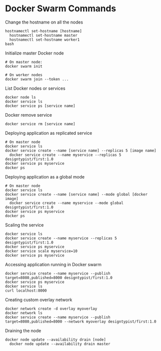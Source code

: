 # Docker Swarm Commands

Change the hostname on all the nodes
```
hostnamectl set-hostname [hostname]
  hostnamectl set-hostname master
  hostnamectl set-hostname worker1
bash
```

Initialize master Docker node
```
# On master node:
docker swarm init

# On worker nodes
docker swarm join --token ...
```

List Docker nodes or services
```
docker node ls
docker service ls
docker service ps [service name]
```

Docker remove service
```
docker service rm [service name]
```

Deploying application as replicated service 
```
# On master node
docker service ls
docker service create --name [service name] --replicas 5 [image name]
  docker service create --name myservice --replicas 5 designtypist/first:1.0
docker service ps myservice
docker ps
```

Deploying application as a global mode
```
# On master node
docker service ls
docker service create --name [service name] --mode global [docker image]
  docker service create --name myservice --mode global designtypist/first:1.0
docker service ps myservice
docker ps
```

Scaling the service
```
docker service ls
docker service create --name myservice --replicas 5 designtypist/first:1.0
docker service ps myservice
docker service scale myservice=10
docker service ps myservice
```

Accessing application running in Docker swarm
```
docker service create --name myservice --publish target=8080,published=8000 designtypist/first:1.0
docker service ps myservice
docker service ls
curl localhost:8000
```

Creating custom overlay network
```
docker network create -d overlay myoverlay
docker network ls
docker service create --name myservice --publish target=8080,published=8000 --network myoverlay designtypist/first:1.0
```

Draining the node
```
docker node update --availability drain [node]
  docker node update --availability drain master
```
